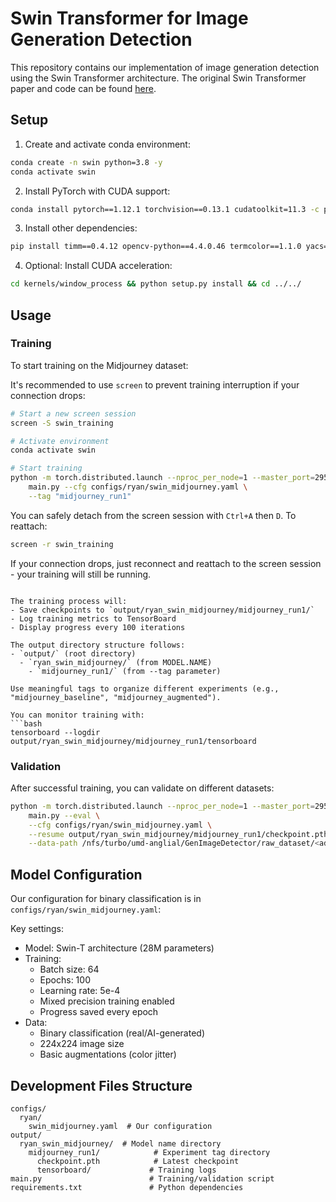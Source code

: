 # Swin Transformer for Image Generation Detection

This repository contains our implementation of image generation detection using
the Swin Transformer architecture. The original Swin Transformer paper and code
can be found [here](https://arxiv.org/abs/2103.14030).

## Setup

1. Create and activate conda environment:
```bash
conda create -n swin python=3.8 -y
conda activate swin
```

2. Install PyTorch with CUDA support:
```bash
conda install pytorch==1.12.1 torchvision==0.13.1 cudatoolkit=11.3 -c pytorch
```

3. Install other dependencies:
```bash
pip install timm==0.4.12 opencv-python==4.4.0.46 termcolor==1.1.0 yacs==0.1.8 pyyaml scipy
```

4. Optional: Install CUDA acceleration:
```bash
cd kernels/window_process && python setup.py install && cd ../../
```

## Usage

### Training

To start training on the Midjourney dataset:

It's recommended to use `screen` to prevent training interruption if your connection drops:

```bash
# Start a new screen session
screen -S swin_training

# Activate environment
conda activate swin

# Start training
python -m torch.distributed.launch --nproc_per_node=1 --master_port=29500 \
    main.py --cfg configs/ryan/swin_midjourney.yaml \
    --tag "midjourney_run1"
```

You can safely detach from the screen session with `Ctrl+A` then `D`. To reattach:
```bash
screen -r swin_training
```

If your connection drops, just reconnect and reattach to the screen session - your training will still be running.
```

The training process will:
- Save checkpoints to `output/ryan_swin_midjourney/midjourney_run1/`
- Log training metrics to TensorBoard
- Display progress every 100 iterations

The output directory structure follows:
- `output/` (root directory)
  - `ryan_swin_midjourney/` (from MODEL.NAME)
    - `midjourney_run1/` (from --tag parameter)

Use meaningful tags to organize different experiments (e.g., "midjourney_baseline", "midjourney_augmented").

You can monitor training with:
```bash
tensorboard --logdir output/ryan_swin_midjourney/midjourney_run1/tensorboard
```

### Validation

After successful training, you can validate on different datasets:

```bash
python -m torch.distributed.launch --nproc_per_node=1 --master_port=29501 \
    main.py --eval \
    --cfg configs/ryan/swin_midjourney.yaml \
    --resume output/ryan_swin_midjourney/midjourney_run1/checkpoint.pth \
    --data-path /nfs/turbo/umd-anglial/GenImageDetector/raw_dataset/<adm |  glide |  sd_v1_4 |  sd_v1_5 |  vqdm |  wukong>/val
```


## Model Configuration

Our configuration for binary classification is in `configs/ryan/swin_midjourney.yaml`:

Key settings:
- Model: Swin-T architecture (28M parameters)
- Training:
  - Batch size: 64
  - Epochs: 100
  - Learning rate: 5e-4
  - Mixed precision training enabled
  - Progress saved every epoch
- Data:
  - Binary classification (real/AI-generated)
  - 224x224 image size
  - Basic augmentations (color jitter)

## Development Files Structure

```
configs/
  ryan/
    swin_midjourney.yaml  # Our configuration
output/
  ryan_swin_midjourney/  # Model name directory
    midjourney_run1/            # Experiment tag directory
      checkpoint.pth            # Latest checkpoint
      tensorboard/             # Training logs
main.py                        # Training/validation script
requirements.txt               # Python dependencies
```
